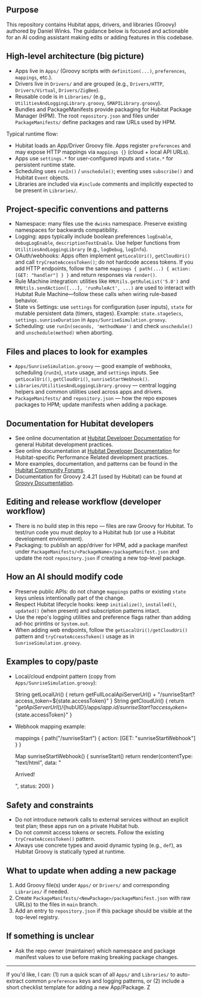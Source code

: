 ## Purpose

This repository contains Hubitat apps, drivers, and libraries (Groovy) authored by Daniel Winks. The guidance below is focused and actionable for an AI coding assistant making edits or adding features in this codebase.

## High-level architecture (big picture)

- Apps live in `Apps/` (Groovy scripts with `definition(...)`, `preferences`, `mappings`, etc.).
- Drivers live in `Drivers/` and are grouped (e.g., `Drivers/HTTP`, `Drivers/Virtual`, `Drivers/ZigBee`).
- Reusable code is in `Libraries/` (e.g., `UtilitiesAndLoggingLibrary.groovy`, `SMAPILibrary.groovy`).
- Bundles and PackageManifests provide packaging for Hubitat Package Manager (HPM). The root `repository.json` and files under `PackageManifests/` define packages and raw URLs used by HPM.

Typical runtime flow:

- Hubitat loads an App/Driver Groovy file. Apps register `preferences` and may expose HTTP mappings via `mappings {}` (cloud + local API URLs).
- Apps use `settings.*` for user-configured inputs and `state.*` for persistent runtime state.
- Scheduling uses `runIn()` / `unschedule()`; eventing uses `subscribe()` and Hubitat `Event` objects.
- Libraries are included via `#include` comments and implicitly expected to be present in `Libraries/`.

## Project-specific conventions and patterns

- Namespace: many files use the `dwinks` namespace. Preserve existing namespaces for backwards compatibility.
- Logging: apps typically include boolean preferences `logEnable`, `debugLogEnable`, `descriptionTextEnable`. Use helper functions from `UtilitiesAndLoggingLibrary` (e.g., `logDebug`, `logInfo`).
- OAuth/webhooks: Apps often implement `getLocalUri()`, `getCloudUri()` and call `tryCreateAccessToken()`; do not hardcode access tokens. If you add HTTP endpoints, follow the same `mappings { path(...) { action: [GET: "handler"] } }` and return responses via `render()`.
- Rule Machine integration: utilities like `RMUtils.getRuleList('5.0')` and `RMUtils.sendAction([...], 'runRuleAct', ...)` are used to interact with Hubitat Rule Machine—follow these calls when wiring rule-based behavior.
- State vs Settings: use `settings` for configuration (user inputs), `state` for mutable persistent data (timers, stages). Example: `state.stageSecs`, `settings.sunriseDuration` in `Apps/SunriseSimulation.groovy`.
- Scheduling: use `runIn(seconds, 'methodName')` and check `unschedule()` and `unschedule(method)` when aborting.

## Files and places to look for examples

- `Apps/SunriseSimulation.groovy` — good example of webhooks, scheduling (`runIn`), `state` usage, and `settings` inputs. See `getLocalUri()`, `getCloudUri()`, `sunriseStartWebhook()`.
- `Libraries/UtilitiesAndLoggingLibrary.groovy` — central logging helpers and common utilities used across apps and drivers.
- `PackageManifests/` and `repository.json` — how the repo exposes packages to HPM; update manifests when adding a package.

## Documentation for Hubitat developers

- See online documentation at [Hubitat Developer Documentation](https://docs2.hubitat.com/en/developer) for general Hubitat development practices.
- See online documentation at [Hubitat Developer Documentation](https://docs2.hubitat.com/en/developer/best-practices) for Hubitat-specific Performance Related development practices.
- More examples, documentation, and patterns can be found in the [Hubitat Community Forums](https://community.hubitat.com/).
- Documentation for Groovy 2.4.21 (used by Hubitat) can be found at [Groovy Documentation](http://docs.groovy-lang.org/docs/groovy-2.4.21/html/documentation/).

## Editing and release workflow (developer workflow)

- There is no build step in this repo — files are raw Groovy for Hubitat. To test/run code you must deploy to a Hubitat hub (or use a Hubitat development environment).
- Packaging: to publish an app/driver for HPM, add a package manifest under `PackageManifests/<PackageName>/packageManifest.json` and update the root `repository.json` if creating a new top-level package.

## How an AI should modify code

- Preserve public APIs: do not change `mappings` paths or existing `state` keys unless intentionally part of the change.
- Respect Hubitat lifecycle hooks: keep `initialize()`, `installed()`, `updated()` (when present) and subscription patterns intact.
- Use the repo's logging utilities and preference flags rather than adding ad-hoc printlns or `System.out`.
- When adding web endpoints, follow the `getLocalUri()/getCloudUri()` pattern and `tryCreateAccessToken()` usage as in `SunriseSimulation.groovy`.

## Examples to copy/paste

- Local/cloud endpoint pattern (copy from `Apps/SunriseSimulation.groovy`):

  String getLocalUri() { return getFullLocalApiServerUrl() + "/sunriseStart?access_token=${state.accessToken}" }
  String getCloudUri() { return "${getApiServerUrl()}/${hubUID}/apps/${app.id}/sunriseStart?access_token=${state.accessToken}" }

- Webhook mapping example:

  mappings { path("/sunriseStart") { action: [GET: "sunriseStartWebhook"] } }

  Map sunriseStartWebhook() {
  sunriseStart()
  return render(contentType: "text/html", data: "<p>Arrived!</p>", status: 200)
  }

## Safety and constraints

- Do not introduce network calls to external services without an explicit test plan; these apps run on a private Hubitat hub.
- Do not commit access tokens or secrets. Follow the existing `tryCreateAccessToken()` pattern.
- Always use concrete types and avoid dynamic typing (e.g., `def`), as Hubitat Groovy is statically typed at runtime.

## What to update when adding a new package

1. Add Groovy file(s) under `Apps/` or `Drivers/` and corresponding `Libraries/` if needed.
2. Create `PackageManifests/<NewPackage>/packageManifest.json` with raw URL(s) to the files in `main` branch.
3. Add an entry to `repository.json` if this package should be visible at the top-level registry.

## If something is unclear

- Ask the repo owner (maintainer) which namespace and package manifest values to use before making breaking package changes.

---

If you'd like, I can: (1) run a quick scan of all `Apps/` and `Libraries/` to auto-extract common `preferences` keys and logging patterns, or (2) include a short checklist template for adding a new App/Package.
Z

